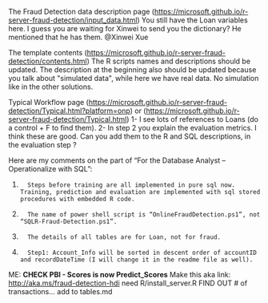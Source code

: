 The Fraud Detection data description page (https://microsoft.github.io/r-server-fraud-detection/input_data.html)
You still have the Loan variables here. I guess you are waiting for Xinwei to send you the dictionary? He mentioned that he has them. @Xinwei Xue
 
The template contents (https://microsoft.github.io/r-server-fraud-detection/contents.html)
The R scripts names and descriptions should be updated. The description at the beginning also should be updated because you talk about "simulated data", while here we have real data. No simulation like in the other solutions.
 
 
Typical Workflow page (https://microsoft.github.io/r-server-fraud-detection/Typical.html?platform=onp) or (https://microsoft.github.io/r-server-fraud-detection/Typical.html)
1- I see lots of references to Loans (do a control + F to find them).
2- In step 2 you explain the evaluation metrics. I think these are good. Can you add them to the R and SQL descriptions, in the evaluation step ? 

Here are my comments on the part of “For the Database Analyst – Operationalize with SQL”:
 
1.       Steps before training are all implemented in pure sql now. Training, prediction and evaluation are implemented with sql stored procedures with embedded R code.
2.       The name of power shell script is “OnlineFraudDetection.ps1”, not “SQLR-Fraud-Detection.ps1”.
3.       The details of all tables are for Loan, not for fraud.
4.       Step1: Account_Info will be sorted in descent order of accountID and recordDateTime (I will change it in the readme file as well).


ME:
**CHECK PBI - Scores is now Predict_Scores**
Make this aka link:
http://aka.ms/fraud-detection-hdi
need R/install_server.R
FIND OUT # of transactions... add to tables.md